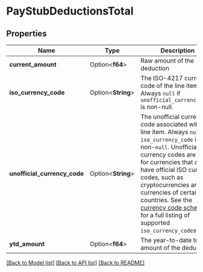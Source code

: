# PayStubDeductionsTotal

## Properties

Name | Type | Description | Notes
------------ | ------------- | ------------- | -------------
**current_amount** | Option<**f64**> | Raw amount of the deduction | 
**iso_currency_code** | Option<**String**> | The ISO-4217 currency code of the line item. Always `null` if `unofficial_currency_code` is non-null. | 
**unofficial_currency_code** | Option<**String**> | The unofficial currency code associated with the line item. Always `null` if `iso_currency_code` is non-`null`. Unofficial currency codes are used for currencies that do not have official ISO currency codes, such as cryptocurrencies and the currencies of certain countries.  See the [currency code schema](https://plaid.com/docs/api/accounts#currency-code-schema) for a full listing of supported `iso_currency_code`s. | 
**ytd_amount** | Option<**f64**> | The year-to-date total amount of the deductions | 

[[Back to Model list]](../README.md#documentation-for-models) [[Back to API list]](../README.md#documentation-for-api-endpoints) [[Back to README]](../README.md)


